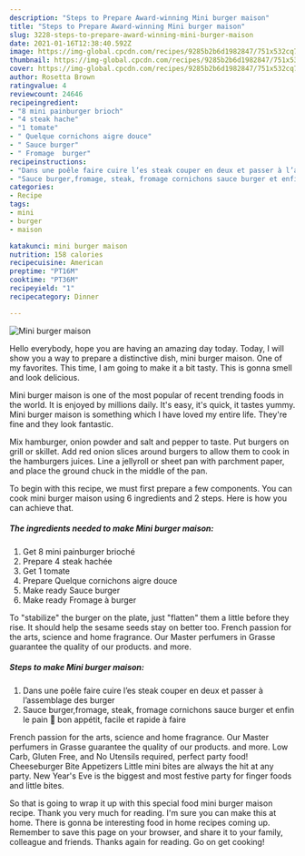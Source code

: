 ```yaml
---
description: "Steps to Prepare Award-winning Mini burger maison"
title: "Steps to Prepare Award-winning Mini burger maison"
slug: 3228-steps-to-prepare-award-winning-mini-burger-maison
date: 2021-01-16T12:38:40.592Z
image: https://img-global.cpcdn.com/recipes/9285b2b6d1982847/751x532cq70/mini-burger-maison-photo-principale-de-la-recette.jpg
thumbnail: https://img-global.cpcdn.com/recipes/9285b2b6d1982847/751x532cq70/mini-burger-maison-photo-principale-de-la-recette.jpg
cover: https://img-global.cpcdn.com/recipes/9285b2b6d1982847/751x532cq70/mini-burger-maison-photo-principale-de-la-recette.jpg
author: Rosetta Brown
ratingvalue: 4
reviewcount: 24646
recipeingredient:
- "8 mini painburger brioch"
- "4 steak hache"
- "1 tomate"
- " Quelque cornichons aigre douce"
- " Sauce burger"
- " Fromage  burger"
recipeinstructions:
- "Dans une poêle faire cuire l’es steak couper en deux et passer à l’assemblage des burger"
- "Sauce burger,fromage, steak, fromage cornichons sauce burger et enfin le pain 🥯 bon appétit, facile et rapide à faire"
categories:
- Recipe
tags:
- mini
- burger
- maison

katakunci: mini burger maison 
nutrition: 158 calories
recipecuisine: American
preptime: "PT16M"
cooktime: "PT36M"
recipeyield: "1"
recipecategory: Dinner

---
```



![Mini burger maison](https://img-global.cpcdn.com/recipes/9285b2b6d1982847/751x532cq70/mini-burger-maison-photo-principale-de-la-recette.jpg)

Hello everybody, hope you are having an amazing day today. Today, I will show you a way to prepare a distinctive dish, mini burger maison. One of my favorites. This time, I am going to make it a bit tasty. This is gonna smell and look delicious.

Mini burger maison is one of the most popular of recent trending foods in the world. It is enjoyed by millions daily. It's easy, it's quick, it tastes yummy. Mini burger maison is something which I have loved my entire life. They're fine and they look fantastic.

Mix hamburger, onion powder and salt and pepper to taste. Put burgers on grill or skillet. Add red onion slices around burgers to allow them to cook in the hamburgers juices. Line a jellyroll or sheet pan with parchment paper, and place the ground chuck in the middle of the pan.


To begin with this recipe, we must first prepare a few components. You can cook mini burger maison using 6 ingredients and 2 steps. Here is how you can achieve that.

<!--inarticleads1-->

##### The ingredients needed to make Mini burger maison:

1. Get 8 mini painburger brioché
1. Prepare 4 steak hachée
1. Get 1 tomate
1. Prepare  Quelque cornichons aigre douce
1. Make ready  Sauce burger
1. Make ready  Fromage à burger


To &#34;stabilize&#34; the burger on the plate, just &#34;flatten&#34; them a little before they rise. It should help the sesame seeds stay on better too. French passion for the arts, science and home fragrance. Our Master perfumers in Grasse guarantee the quality of our products. and more. 

<!--inarticleads2-->

##### Steps to make Mini burger maison:

1. Dans une poêle faire cuire l’es steak couper en deux et passer à l’assemblage des burger
1. Sauce burger,fromage, steak, fromage cornichons sauce burger et enfin le pain 🥯 bon appétit, facile et rapide à faire


French passion for the arts, science and home fragrance. Our Master perfumers in Grasse guarantee the quality of our products. and more. Low Carb, Gluten Free, and No Utensils required, perfect party food! Cheeseburger Bite Appetizers Little mini bites are always the hit at any party. New Year&#39;s Eve is the biggest and most festive party for finger foods and little bites. 

So that is going to wrap it up with this special food mini burger maison recipe. Thank you very much for reading. I'm sure you can make this at home. There is gonna be interesting food in home recipes coming up. Remember to save this page on your browser, and share it to your family, colleague and friends. Thanks again for reading. Go on get cooking!
